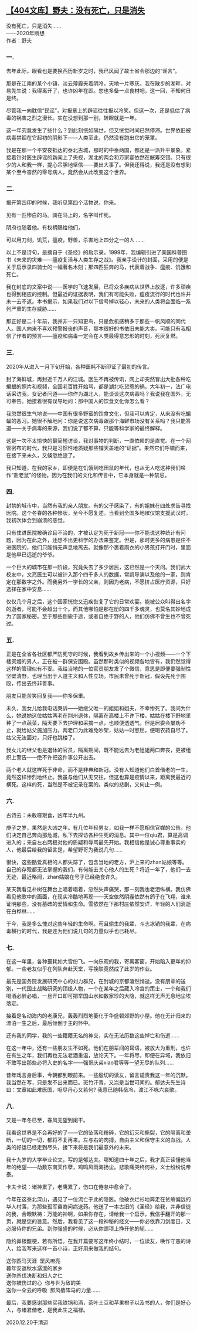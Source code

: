 <!--1608628552000-->
[【404文库】野夫：没有死亡，只是消失](https://chinadigitaltimes.net/chinese/2020/12/%e3%80%90404%e6%96%87%e5%ba%93%e3%80%91%e9%87%8e%e5%a4%ab%ef%bc%9a%e6%b2%a1%e6%9c%89%e6%ad%bb%e4%ba%a1%ef%bc%8c%e5%8f%aa%e6%98%af%e6%b6%88%e5%a4%b1/)
------

<p>没有死亡，只是消失……<br>——2020年断想<br>作者：野夫</p><h3>一.</h3><p>去年此际，眼看也是要换西历新岁之时，我已风闻了故土省会那边的“谣言”。</p><p>那是在江南的某个小镇，淡云薄霾夹着阴冷，天地一片寒灰。我在散步的湖畔，对易先生说：我得离开了，也许凶年在即。您也多备一点食材吧，这一回，不知何日是终。</p><p>尽管我一向耽信“民谣”，对报章上的辟谣往往报以冷笑。但这一次，还是低估了病毒的祸害之烈之漫长。实在没想到那一别，转眼就是一年。</p><p>这一年究竟发生了些什么？到此刻恍如隔世，但又恍觉时间已然停滞。世界依旧被病毒禁锢在它起初的阴影下——人类至此，仍然没有跑出它的笼罩。</p><p>我是在那一个平安夜抵达的泰北古城，那时的中泰两国，都还是一派升平景象。紧接着针对医生辟谣的新闻上了央视，湖北的两会和万家宴依然在觥筹交错。只有很少的人和我一样，提心吊胆地坚信——要出大事了。但我还得说，我还是没有想到某个至今杳然的零号病人，竟然会从此改变这个世界。</p><h3>二.</h3><p>揭开第四印的时候，我听见第四个活物说，你来。</p><p>见有一匹惨白的马。骑在马上的，名字叫作死。</p><p>阴府也随着他。有权柄赐给他们，</p><p>可以用刀剑，饥荒，瘟疫，野兽，杀害地上四分之一的人&nbsp;……</p><p>以上不是诗句，是摘自于《圣经》的启示录。1999年，我编辑引进了美国科普图书《未来的灾难——瘟疫复活与人类生存之战》。我亲手设计的封面，采用的便是关于启示录四骑士的一幅著名木刻；那四匹狂奔的马，代表着战争、瘟疫、饥饿和死亡。</p><p>我在封底的文案中说——医学的飞速发展，已将众多疾病从世界上放逐，许多顽疾也得到相应的控制。但最近的证据表明，我们有可能失败，瘟疫流行的时代也许并未一去不返。本书揭示，如果我们对以下信号掉以轻心，未来的人类将会面临一系列严重的生存威胁……</p><p>那正好是二十年前，我并非一只知更鸟，只是危机感稍多于那些一帆风顺的同代人。国人向来不喜欢预警报丧的声音，那本很好的书依旧未能大卖。可能只有我相信了作者的预言——瘟疫和病毒一定会在人类最得意忘形的时刻，死灰复燃。</p><h3>三.</h3><p>2020年从进入一月下旬开始，各种噩耗不断印证了最初的传言。</p><p>封了海鲜城，再封近千万人的江城。医生不再被传讯，网上却突然冒出大批各种吃蝙蝠的照片和视频，全国老百姓开始骂，都是湖北吃货惹的祸。大年初一，法广电话采访我，女记者问道——你作为湖北人，能谈谈这次病毒吗？我说我在国外，无可奉告。她接着很有误导地问：那中国人的饮食文化你怎么看？</p><p>我忽然很生气地说——中国有很多野蛮的饮食文化，但我可以肯定，从来没有吃蝙蝠的恶习。她很不解地问：你是说这次病毒跟那个海鲜市场没有关系吗？我只能答道——关于病毒的来源，我们说了都不算，只能等科学家的最终解释。</p><p>这是一次不太愉快的最简短访谈，我对事物的判断，一直依赖的是直觉。在一个网管密布的时代，我只是习惯性地质疑那些铺天盖地的“证据”。果然它们呼啸而来，在接下来未久，又倏忽绝迹了。</p><p>我只知道，在我的家乡，即便是在饥饿到吃田鼠的年代，也从无人吃这种我们唤作“盐老鼠”的怪物。因为在我们的文化和传言中，它本身就是一种禁忌。</p><h3>四.</h3><p>封禁的城市中，当然有我的亲人朋友。有的父子感染了，有的姐妹在四处求告寻找医院。这个冬春的各种惨状，至今不愿复述。当看到全国多地殡仪馆支援武汉时，我初次体会到崩溃的感觉。</p><p>只有住进医院被确诊且不治的，才被认定为死于新冠——你不能说这种统计有问题，因为在此之外，还想不出更科学的办法来鉴定。但是，那时更多的病患是住不进医院的，他们只能悄无声息地离去。就像那个裹着雨衣的小男孩打开门时，里面是他早已远逝的爷爷。</p><p>一个巨大的城市在那一阶段，究竟失去了多少居民，这已然是一个天问。我们武大校友中，文亮医生可以被计入那个四千多人的数据，常凯导演以及他的一家，则肯定在那数字之外。而我另外一学长的父亲，则因为老病，不愿挤占医疗资源，只好选择在家中安息……</p><p>仅仅几个月之后，这个国家恍惚又迅疾恢复了它的日常欢宴。能被公众叫得出名字的逝者，可能不会超出十个。而其他哪怕是那在册的四千多魂灵，也莫名其妙地成为了国家秘密。至于那些倒毙于途，或者自绝于野的人，他们仿佛不曾生也不曾死过。</p><h3>五.</h3><p>正是在全省各社区都严防死守的时候，我看到故乡传出来的一个小视频——一个下楼买烟的男人，正在被一群保安围殴。虽然那时类似的视频各地皆有，我仍然觉得这样的管理似有不妥。我给当地的一位官员朋友发了个微信，意思是即便要强制性坚壁清野，也理当出于人道主义和人性立场。市民未曾死于新冠，假设先死于围殴，传出去终非善事。</p><p>朋友只能苦笑回复我——你多保重。</p><p>未久，我女儿给我电话哭诉——她继父唯一的姐姐和姐夫，不幸惨死了。我问为什么，她说她这位姑姑两老在荆州退休，隔离在高楼上不许下楼。姑姑在楼下野地里种了一点蔬菜，隔天要下去护理和采摘一点，也顺便透透气。但是居委会屡劝不止，就给姑父施加压力。两老口为此难免吵架，姑姑一时憋屈，便喝农药自尽了。姑父无法面对，只好也跳楼了。</p><p>我女儿的继父也是退休的官员，隔离期间，既不能远去为老姐姐两口奔丧，更被组织上警告——绝不许把这件事公开出去。</p><p>两个老人就这样死于非命，而不是非典和新冠。没有人知道他们白首偕老的一生，竟然这样惨烈地终止。我虽与他们从无交往，但这也算是疫情以来，距离我最近的横死。这样的死，当然是不被记录在案的。类似的悲剧，又何止一例。</p><h3>六.</h3><p>古诗云：未敢嗟艰食，凶年半九州。</p><p>庚子之岁，果然是大凶之年。有几位年轻男女，如我一样不愿相信官媒的公告。他们决定自己奔向那危城，私下去探访各种生死的消息。其中一位qiu君，算是高调进入的；来自左右两极对他的质疑和辱骂最先开始。我相信他是诚心尊重事实的人，他最后给我的留言是，希望野哥为我说几句……</p><p>很快，这些酷爱真相的人都失踪了，包含当地的老方，沪上来的zhan姑娘等等。自己的存殁都无法掌握的我们，有何能去关心他人的生死？将近一年了，他们一去无迹，最近略闻，zhan姑娘在号子已经绝食许久。</p><p>某天我看见朴树在舞台上唱着唱着，忽然失声痛哭，那一刻我也老泪纵横。我仿佛看见他歌中的画面，在现实冷酷地再现——天空依然阴霾依然有鸽子在飞翔，谁来证明那些，没有墓碑的爱情和生命。雪依然在下那村庄依然安详，年轻的人们消逝在白桦林……</p><p>于今，我是多么愧对这些年轻的生命啊。苟且偷生的我辈，斗志冰销的我辈，在病毒横行的时代，我是连为他们说几句的力量似乎也已耗尽。</p><h3>七.</h3><p>在这一年里，各种噩耗如大雪纷飞。一向乐观的我，寄寓客窗，开始陷入更年的抑郁。一些老友似乎在列队奔赴天堂，写挽联竟然成了此岁的作业。</p><p>最先是国务院发展研究中心的刘力群兄，在封城的京都溘然悄逝。没有朋辈的送别，一代国土战略研究的顶级人物，一个在某年之后藏入冷宫的策士，一个和我们喝酒必醉必唱，一旦开口即可把举国山水如数家珍的大隐，就这样无声无息地尘埃落定。</p><p>接着是名动海内的老康兄，轰轰烈烈地萎化于华盛顿郊野的小屋。他在无计归来的漂泊一生之后，最后倾倒于主的怀中。</p><p>还有我的同学，我的一些籍籍无名的神交，实在无法历数这些悼亡和伤逝……</p><p>在这一年中，还有一些朋友生不如死。他们在朋辈间的耳语，被放大为重刑，也许在有生之年，我们再也无法老酒重温，放论天下。一年将尽，即便在异域，我依旧不敢写出那些必将入史的名字——强哥庆弟xiao君等等一望无尽的队列……</p><p>昔年戏言身后事，今朝都到眼前来。一些殷切的读友，留言谴责我这一年的沉默。我当然在写，只是发不出来而已。斑竹汗青，又岂是当世可闻的。郁达夫先生诗曰：文章如此难医国，呕尽丹心又若何?&nbsp;我意已随韩岳冷，渡江不咏六哀歌。</p><h3>八.</h3><p>又是一年冬已至，春风无望到阑干。</p><p>我看这世界是不会再好的了——它的坠落和粉碎，它的幻灭和撕裂，它的隔离和垄断，一切的一切，都将不复再来。左与右的肉搏，自由主义和保守主义的血战。人类的好运已经走到尽头，接下来将是我们最意外的未来。</p><p>我十九岁的大学毕业论文，写的是郁达夫。哪知道四十年之后，我才真正读懂他当年的绝望——劫数东南天作孽，鸡鸣风雨海扬尘。悲歌痛哭终何补，义士纷纷说帝泰。&nbsp;</p><p>卡夫卡说：诸神累了，老鹰累了，伤口在倦怠中愈合了。</p><p>今年在这泰北深山，遇见了一位流亡于此的隐医。他破衣烂衫地奔走在贫瘠偏远的华人村落，为那些孤军苗裔问病送药。他送了一本古旧的《圣经》给我，并非信徒的我，合眼默祷：万能的神啊，如果你存在，请给我一个启示，我信手翻开的那一页，就是您的旨意。然后，我看见了这一段神秘的经文——你必依靠刀剑度日，又必服侍你的兄弟。到你强盛的时候，必从你颈项上挣开他的轭……</p><p>隐约鼻根酸梗，若有所悟。在我开篇要写这年终小结时，一位读友，唤作守愚的诗人，给我写来这样一首小诗，正好用来做我的结句。&nbsp;</p><p>送你匹马天涯&nbsp;&nbsp;罡风嘹亮<br>暮年安返秋水潺湲的家乡<br>送你杀伐决断和妇人之仁<br>送你被伤过的心&nbsp;&nbsp;你与世为敌的美<br>送你一朵云的呼吸&nbsp;&nbsp;那风樯阵马的力量……</p><p>最后，我要感谢那些买我铁锅和酒，茶叶土豆和苹果橙子以及书的人，你们是好心人，与诸君偕老，是我此生之福禄。</p><p>2020.12.20于清迈</p>
